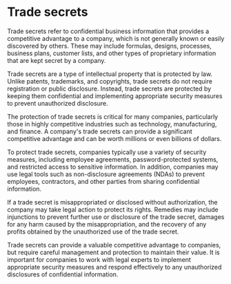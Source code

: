 # Trade secrets

Trade secrets refer to confidential business information that provides a competitive advantage to a company, which is not generally known or easily discovered by others. These may include formulas, designs, processes, business plans, customer lists, and other types of proprietary information that are kept secret by a company.

Trade secrets are a type of intellectual property that is protected by law. Unlike patents, trademarks, and copyrights, trade secrets do not require registration or public disclosure. Instead, trade secrets are protected by keeping them confidential and implementing appropriate security measures to prevent unauthorized disclosure.

The protection of trade secrets is critical for many companies, particularly those in highly competitive industries such as technology, manufacturing, and finance. A company's trade secrets can provide a significant competitive advantage and can be worth millions or even billions of dollars.

To protect trade secrets, companies typically use a variety of security measures, including employee agreements, password-protected systems, and restricted access to sensitive information. In addition, companies may use legal tools such as non-disclosure agreements (NDAs) to prevent employees, contractors, and other parties from sharing confidential information.

If a trade secret is misappropriated or disclosed without authorization, the company may take legal action to protect its rights. Remedies may include injunctions to prevent further use or disclosure of the trade secret, damages for any harm caused by the misappropriation, and the recovery of any profits obtained by the unauthorized use of the trade secret.

Trade secrets can provide a valuable competitive advantage to companies, but require careful management and protection to maintain their value. It is important for companies to work with legal experts to implement appropriate security measures and respond effectively to any unauthorized disclosures of confidential information.
